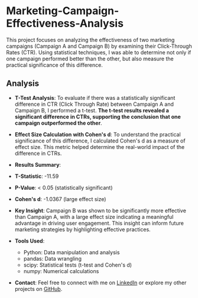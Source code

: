 # Marketing-Campaign-Effectiveness-Analysis

This project focuses on analyzing the effectiveness of two marketing campaigns (Campaign A and Campaign B) by examining their Click-Through Rates (CTR). Using statistical techniques, I was able to determine not only if one campaign performed better than the other, but also measure the practical significance of this difference.

## Analysis

- **T-Test Analysis**:
  To evaluate if there was a statistically significant difference in CTR (Click Through Rate) between Campaign A and Campaign B, I performed a t-test. **The t-test results revealed a significant difference in CTRs, supporting the conclusion that one campaign outperformed the other**.

* **Effect Size Calculation with Cohen's d**:
  To understand the practical significance of this difference, I calculated Cohen's d as a measure of effect size. This metric helped determine the real-world impact of the difference in CTRs.

* **Results Summary**:
* **T-Statistic**: -11.59
* **P-Value**: < 0.05 (statistically significant)
* **Cohen's d**: -1.0367 (large effect size)

* **Key Insight**:
  Campaign B was shown to be significantly more effective than Campaign A, with a large effect size indicating a meaningful advantage in driving user engagement. This insight can inform future marketing strategies by highlighting effective practices.

* **Tools Used**:

  - Python: Data manipulation and analysis
  - pandas: Data wrangling
  - scipy: Statistical tests (t-test and Cohen's d)
  - numpy: Numerical calculations

* **Contact**:
  Feel free to connect with me on [LinkedIn](https://www.linkedin.com/in/oladimeji-ipaye/) or explore my other projects on [GitHub](https://github.com/OlaIpaye).
